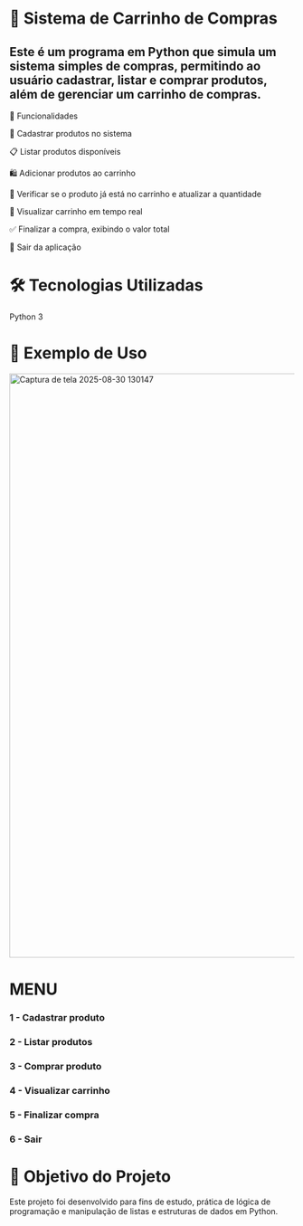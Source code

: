 # 🛒 Sistema de Carrinho de Compras

## Este é um programa em Python que simula um sistema simples de compras, permitindo ao usuário cadastrar, listar e comprar produtos, além de gerenciar um carrinho de compras.

🚀 Funcionalidades

📌 Cadastrar produtos no sistema

📋 Listar produtos disponíveis

🛍 Adicionar produtos ao carrinho

🔄 Verificar se o produto já está no carrinho e atualizar a quantidade

🧾 Visualizar carrinho em tempo real

✅ Finalizar a compra, exibindo o valor total

🚪 Sair da aplicação

# 🛠 Tecnologias Utilizadas

 Python 3

# 📸 Exemplo de Uso

<img width="1918" height="1033" alt="Captura de tela 2025-08-30 130147" src="https://github.com/user-attachments/assets/f85d18e5-4bd2-49f7-9877-ae0738048d41" />


 # MENU 
### 1 - Cadastrar produto
### 2 - Listar produtos
### 3 - Comprar produto
### 4 - Visualizar carrinho
### 5 - Finalizar compra
### 6 - Sair




# 🎯 Objetivo do Projeto

Este projeto foi desenvolvido para fins de estudo, prática de lógica de programação e manipulação de listas e estruturas de dados em Python.
